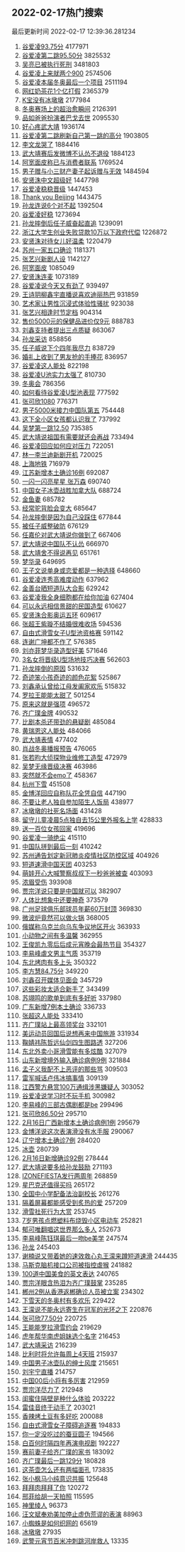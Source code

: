 ## 2022-02-17热门搜索 
最后更新时间 2022-02-17 12:39:36.281234 
1. [谷爱凌93.75分](https://s.weibo.com/weibo?q=%E8%B0%B7%E7%88%B1%E5%87%8C93.75%E5%88%86&Refer=top) 4177971
1. [谷爱凌第二跳95.50分](https://s.weibo.com/weibo?q=%E8%B0%B7%E7%88%B1%E5%87%8C%E7%AC%AC%E4%BA%8C%E8%B7%B395.50%E5%88%86&Refer=top) 3825532
1. [吴亮已被执行死刑](https://s.weibo.com/weibo?q=%23%E5%90%B4%E4%BA%AE%E5%B7%B2%E8%A2%AB%E6%89%A7%E8%A1%8C%E6%AD%BB%E5%88%91%23&Refer=top) 3481803
1. [谷爱凌上来就两个900](https://s.weibo.com/weibo?q=%23%E8%B0%B7%E7%88%B1%E5%87%8C%E4%B8%8A%E6%9D%A5%E5%B0%B1%E4%B8%A4%E4%B8%AA900%23&Refer=top) 2574506
1. [谷爱凌本届冬奥最后一个项目](https://s.weibo.com/weibo?q=%23%E8%B0%B7%E7%88%B1%E5%87%8C%E6%9C%AC%E5%B1%8A%E5%86%AC%E5%A5%A5%E6%9C%80%E5%90%8E%E4%B8%80%E4%B8%AA%E9%A1%B9%E7%9B%AE%23&Refer=top) 2511194
1. [网红奶茶花1个亿打假](https://s.weibo.com/weibo?q=%23%E7%BD%91%E7%BA%A2%E5%A5%B6%E8%8C%B6%E8%8A%B11%E4%B8%AA%E4%BA%BF%E6%89%93%E5%81%87%23&Refer=top) 2365379
1. [K宝没有冰墩墩](https://s.weibo.com/weibo?q=%23K%E5%AE%9D%E6%B2%A1%E6%9C%89%E5%86%B0%E5%A2%A9%E5%A2%A9%23&Refer=top) 2177984
1. [冬奥赛场上的超治愈瞬间](https://s.weibo.com/weibo?q=%23%E5%86%AC%E5%A5%A5%E8%B5%9B%E5%9C%BA%E4%B8%8A%E7%9A%84%E8%B6%85%E6%B2%BB%E6%84%88%E7%9E%AC%E9%97%B4%23&Refer=top) 2126391
1. [品如爸爸扮演者巴戈去世](https://s.weibo.com/weibo?q=%23%E5%93%81%E5%A6%82%E7%88%B8%E7%88%B8%E6%89%AE%E6%BC%94%E8%80%85%E5%B7%B4%E6%88%88%E5%8E%BB%E4%B8%96%23&Refer=top) 2095530
1. [好心疼武大靖](https://s.weibo.com/weibo?q=%23%E5%A5%BD%E5%BF%83%E7%96%BC%E6%AD%A6%E5%A4%A7%E9%9D%96%23&Refer=top) 1936174
1. [谷爱凌第二跳刷新自己第一跳的高分](https://s.weibo.com/weibo?q=%E8%B0%B7%E7%88%B1%E5%87%8C%E7%AC%AC%E4%BA%8C%E8%B7%B3%E5%88%B7%E6%96%B0%E8%87%AA%E5%B7%B1%E7%AC%AC%E4%B8%80%E8%B7%B3%E7%9A%84%E9%AB%98%E5%88%86&Refer=top) 1903805
1. [李文龙哭了](https://s.weibo.com/weibo?q=%23%E6%9D%8E%E6%96%87%E9%BE%99%E5%93%AD%E4%BA%86%23&Refer=top) 1884416
1. [武大靖赛后发微博不认怂不退役](https://s.weibo.com/weibo?q=%23%E6%AD%A6%E5%A4%A7%E9%9D%96%E8%B5%9B%E5%90%8E%E5%8F%91%E5%BE%AE%E5%8D%9A%E4%B8%8D%E8%AE%A4%E6%80%82%E4%B8%8D%E9%80%80%E5%BD%B9%23&Refer=top) 1884123
1. [阿宽面皮称已与消费者联系](https://s.weibo.com/weibo?q=%23%E9%98%BF%E5%AE%BD%E9%9D%A2%E7%9A%AE%E7%A7%B0%E5%B7%B2%E4%B8%8E%E6%B6%88%E8%B4%B9%E8%80%85%E8%81%94%E7%B3%BB%23&Refer=top) 1769524
1. [男子赠与小三财产妻子起诉赠与无效](https://s.weibo.com/weibo?q=%23%E7%94%B7%E5%AD%90%E8%B5%A0%E4%B8%8E%E5%B0%8F%E4%B8%89%E8%B4%A2%E4%BA%A7%E5%A6%BB%E5%AD%90%E8%B5%B7%E8%AF%89%E8%B5%A0%E4%B8%8E%E6%97%A0%E6%95%88%23&Refer=top) 1484594
1. [安贤洙中文超级好](https://s.weibo.com/weibo?q=%23%E5%AE%89%E8%B4%A4%E6%B4%99%E4%B8%AD%E6%96%87%E8%B6%85%E7%BA%A7%E5%A5%BD%23&Refer=top) 1447798
1. [谷爱凌稳稳晋级](https://s.weibo.com/weibo?q=%23%E8%B0%B7%E7%88%B1%E5%87%8C%E7%A8%B3%E7%A8%B3%E6%99%8B%E7%BA%A7%23&Refer=top) 1447453
1. [Thank you Beijing](https://s.weibo.com/weibo?q=Thank%20you%20Beijing&Refer=top) 1443475
1. [孙龙连说6个对不起](https://s.weibo.com/weibo?q=%23%E5%AD%99%E9%BE%99%E8%BF%9E%E8%AF%B46%E4%B8%AA%E5%AF%B9%E4%B8%8D%E8%B5%B7%23&Refer=top) 1392504
1. [谷爱凌好稳](https://s.weibo.com/weibo?q=%E8%B0%B7%E7%88%B1%E5%87%8C%E5%A5%BD%E7%A8%B3&Refer=top) 1273694
1. [孙龙摔倒后任子威奋起直追](https://s.weibo.com/weibo?q=%23%E5%AD%99%E9%BE%99%E6%91%94%E5%80%92%E5%90%8E%E4%BB%BB%E5%AD%90%E5%A8%81%E5%A5%8B%E8%B5%B7%E7%9B%B4%E8%BF%BD%23&Refer=top) 1239091
1. [浙江大学生创业失败贷款10万以下政府代偿](https://s.weibo.com/weibo?q=%23%E6%B5%99%E6%B1%9F%E5%A4%A7%E5%AD%A6%E7%94%9F%E5%88%9B%E4%B8%9A%E5%A4%B1%E8%B4%A5%E8%B4%B7%E6%AC%BE10%E4%B8%87%E4%BB%A5%E4%B8%8B%E6%94%BF%E5%BA%9C%E4%BB%A3%E5%81%BF%23&Refer=top) 1226872
1. [安贤洙对待女儿好温柔](https://s.weibo.com/weibo?q=%23%E5%AE%89%E8%B4%A4%E6%B4%99%E5%AF%B9%E5%BE%85%E5%A5%B3%E5%84%BF%E5%A5%BD%E6%B8%A9%E6%9F%94%23&Refer=top) 1220479
1. [苏州一家五口确诊](https://s.weibo.com/weibo?q=%23%E8%8B%8F%E5%B7%9E%E4%B8%80%E5%AE%B6%E4%BA%94%E5%8F%A3%E7%A1%AE%E8%AF%8A%23&Refer=top) 1181371
1. [张艺兴新剧人设](https://s.weibo.com/weibo?q=%23%E5%BC%A0%E8%89%BA%E5%85%B4%E6%96%B0%E5%89%A7%E4%BA%BA%E8%AE%BE%23&Refer=top) 1142127
1. [阿宽面皮](https://s.weibo.com/weibo?q=%E9%98%BF%E5%AE%BD%E9%9D%A2%E7%9A%AE&Refer=top) 1085049
1. [安贤洙连麦](https://s.weibo.com/weibo?q=%23%E5%AE%89%E8%B4%A4%E6%B4%99%E8%BF%9E%E9%BA%A6%23&Refer=top) 1073189
1. [谷爱凌说今天又有劲了](https://s.weibo.com/weibo?q=%E8%B0%B7%E7%88%B1%E5%87%8C%E8%AF%B4%E4%BB%8A%E5%A4%A9%E5%8F%88%E6%9C%89%E5%8A%B2%E4%BA%86&Refer=top) 939497
1. [王诗玥柳鑫宇直播说喜欢迪丽热巴](https://s.weibo.com/weibo?q=%23%E7%8E%8B%E8%AF%97%E7%8E%A5%E6%9F%B3%E9%91%AB%E5%AE%87%E7%9B%B4%E6%92%AD%E8%AF%B4%E5%96%9C%E6%AC%A2%E8%BF%AA%E4%B8%BD%E7%83%AD%E5%B7%B4%23&Refer=top) 931859
1. [艺术家让男性沉浸式体验性骚扰](https://s.weibo.com/weibo?q=%23%E8%89%BA%E6%9C%AF%E5%AE%B6%E8%AE%A9%E7%94%B7%E6%80%A7%E6%B2%89%E6%B5%B8%E5%BC%8F%E4%BD%93%E9%AA%8C%E6%80%A7%E9%AA%9A%E6%89%B0%23&Refer=top) 923038
1. [张艺兴相逢时节定档](https://s.weibo.com/weibo?q=%23%E5%BC%A0%E8%89%BA%E5%85%B4%E7%9B%B8%E9%80%A2%E6%97%B6%E8%8A%82%E5%AE%9A%E6%A1%A3%23&Refer=top) 904314
1. [售价5000元的保健品进价仅9元](https://s.weibo.com/weibo?q=%23%E5%94%AE%E4%BB%B75000%E5%85%83%E7%9A%84%E4%BF%9D%E5%81%A5%E5%93%81%E8%BF%9B%E4%BB%B7%E4%BB%859%E5%85%83%23&Refer=top) 888783
1. [刘鑫支持者提出三点质疑](https://s.weibo.com/weibo?q=%23%E5%88%98%E9%91%AB%E6%94%AF%E6%8C%81%E8%80%85%E6%8F%90%E5%87%BA%E4%B8%89%E7%82%B9%E8%B4%A8%E7%96%91%23&Refer=top) 863067
1. [孙龙采访](https://s.weibo.com/weibo?q=%E5%AD%99%E9%BE%99%E9%87%87%E8%AE%BF&Refer=top) 858856
1. [任子威说下个四年我尽力](https://s.weibo.com/weibo?q=%23%E4%BB%BB%E5%AD%90%E5%A8%81%E8%AF%B4%E4%B8%8B%E4%B8%AA%E5%9B%9B%E5%B9%B4%E6%88%91%E5%B0%BD%E5%8A%9B%23&Refer=top) 838729
1. [婚礼上收到了男友抢的手捧花](https://s.weibo.com/weibo?q=%23%E5%A9%9A%E7%A4%BC%E4%B8%8A%E6%94%B6%E5%88%B0%E4%BA%86%E7%94%B7%E5%8F%8B%E6%8A%A2%E7%9A%84%E6%89%8B%E6%8D%A7%E8%8A%B1%23&Refer=top) 836957
1. [谷爱凌这人能处](https://s.weibo.com/weibo?q=%23%E8%B0%B7%E7%88%B1%E5%87%8C%E8%BF%99%E4%BA%BA%E8%83%BD%E5%A4%84%23&Refer=top) 822198
1. [谷爱凌U池实力太强了](https://s.weibo.com/weibo?q=%23%E8%B0%B7%E7%88%B1%E5%87%8CU%E6%B1%A0%E5%AE%9E%E5%8A%9B%E5%A4%AA%E5%BC%BA%E4%BA%86%23&Refer=top) 810730
1. [冬奥会](https://s.weibo.com/weibo?q=%E5%86%AC%E5%A5%A5%E4%BC%9A&Refer=top) 786356
1. [如何看待谷爱凌U型池表现](https://s.weibo.com/weibo?q=%23%E5%A6%82%E4%BD%95%E7%9C%8B%E5%BE%85%E8%B0%B7%E7%88%B1%E5%87%8CU%E5%9E%8B%E6%B1%A0%E8%A1%A8%E7%8E%B0%23&Refer=top) 777592
1. [张可欣1080](https://s.weibo.com/weibo?q=%23%E5%BC%A0%E5%8F%AF%E6%AC%A31080%23&Refer=top) 776371
1. [男子5000米接力中国队第五](https://s.weibo.com/weibo?q=%23%E7%94%B7%E5%AD%905000%E7%B1%B3%E6%8E%A5%E5%8A%9B%E4%B8%AD%E5%9B%BD%E9%98%9F%E7%AC%AC%E4%BA%94%23&Refer=top) 754448
1. [这下全小区女孩都认识我了](https://s.weibo.com/weibo?q=%23%E8%BF%99%E4%B8%8B%E5%85%A8%E5%B0%8F%E5%8C%BA%E5%A5%B3%E5%AD%A9%E9%83%BD%E8%AE%A4%E8%AF%86%E6%88%91%E4%BA%86%23&Refer=top) 737992
1. [吴梦第一跳12.50](https://s.weibo.com/weibo?q=%E5%90%B4%E6%A2%A6%E7%AC%AC%E4%B8%80%E8%B7%B312.50&Refer=top) 735385
1. [武大靖说祖国有需要就还会再战](https://s.weibo.com/weibo?q=%23%E6%AD%A6%E5%A4%A7%E9%9D%96%E8%AF%B4%E7%A5%96%E5%9B%BD%E6%9C%89%E9%9C%80%E8%A6%81%E5%B0%B1%E8%BF%98%E4%BC%9A%E5%86%8D%E6%88%98%23&Refer=top) 733494
1. [谷爱凌回应如何应对压力](https://s.weibo.com/weibo?q=%23%E8%B0%B7%E7%88%B1%E5%87%8C%E5%9B%9E%E5%BA%94%E5%A6%82%E4%BD%95%E5%BA%94%E5%AF%B9%E5%8E%8B%E5%8A%9B%23&Refer=top) 722051
1. [林一李兰迪新剧开机](https://s.weibo.com/weibo?q=%23%E6%9E%97%E4%B8%80%E6%9D%8E%E5%85%B0%E8%BF%AA%E6%96%B0%E5%89%A7%E5%BC%80%E6%9C%BA%23&Refer=top) 720025
1. [上海地铁](https://s.weibo.com/weibo?q=%E4%B8%8A%E6%B5%B7%E5%9C%B0%E9%93%81&Refer=top) 716979
1. [江苏新增本土确诊16例](https://s.weibo.com/weibo?q=%E6%B1%9F%E8%8B%8F%E6%96%B0%E5%A2%9E%E6%9C%AC%E5%9C%9F%E7%A1%AE%E8%AF%8A16%E4%BE%8B&Refer=top) 692087
1. [一闪一闪亮星星 张万森](https://s.weibo.com/weibo?q=%E4%B8%80%E9%97%AA%E4%B8%80%E9%97%AA%E4%BA%AE%E6%98%9F%E6%98%9F%20%E5%BC%A0%E4%B8%87%E6%A3%AE&Refer=top) 690740
1. [中国女子冰壶战胜加拿大队](https://s.weibo.com/weibo?q=%23%E4%B8%AD%E5%9B%BD%E5%A5%B3%E5%AD%90%E5%86%B0%E5%A3%B6%E6%88%98%E8%83%9C%E5%8A%A0%E6%8B%BF%E5%A4%A7%E9%98%9F%23&Refer=top) 688724
1. [金鱼妻](https://s.weibo.com/weibo?q=%E9%87%91%E9%B1%BC%E5%A6%BB&Refer=top) 685782
1. [经常驼背脸会变大](https://s.weibo.com/weibo?q=%23%E7%BB%8F%E5%B8%B8%E9%A9%BC%E8%83%8C%E8%84%B8%E4%BC%9A%E5%8F%98%E5%A4%A7%23&Refer=top) 685647
1. [孙龙摔倒是因为自己没踩住](https://s.weibo.com/weibo?q=%23%E5%AD%99%E9%BE%99%E6%91%94%E5%80%92%E6%98%AF%E5%9B%A0%E4%B8%BA%E8%87%AA%E5%B7%B1%E6%B2%A1%E8%B8%A9%E4%BD%8F%23&Refer=top) 677844
1. [被任子威整破防](https://s.weibo.com/weibo?q=%23%E8%A2%AB%E4%BB%BB%E5%AD%90%E5%A8%81%E6%95%B4%E7%A0%B4%E9%98%B2%23&Refer=top) 676129
1. [任嘉伦对武大靖说你做到了](https://s.weibo.com/weibo?q=%23%E4%BB%BB%E5%98%89%E4%BC%A6%E5%AF%B9%E6%AD%A6%E5%A4%A7%E9%9D%96%E8%AF%B4%E4%BD%A0%E5%81%9A%E5%88%B0%E4%BA%86%23&Refer=top) 667406
1. [武大靖说中国队不认怂](https://s.weibo.com/weibo?q=%23%E6%AD%A6%E5%A4%A7%E9%9D%96%E8%AF%B4%E4%B8%AD%E5%9B%BD%E9%98%9F%E4%B8%8D%E8%AE%A4%E6%80%82%23&Refer=top) 666970
1. [武大靖舍不得说再见](https://s.weibo.com/weibo?q=%23%E6%AD%A6%E5%A4%A7%E9%9D%96%E8%88%8D%E4%B8%8D%E5%BE%97%E8%AF%B4%E5%86%8D%E8%A7%81%23&Refer=top) 651761
1. [梦华录](https://s.weibo.com/weibo?q=%E6%A2%A6%E5%8D%8E%E5%BD%95&Refer=top) 649695
1. [王子文说单身或恋爱都是一种选择](https://s.weibo.com/weibo?q=%23%E7%8E%8B%E5%AD%90%E6%96%87%E8%AF%B4%E5%8D%95%E8%BA%AB%E6%88%96%E6%81%8B%E7%88%B1%E9%83%BD%E6%98%AF%E4%B8%80%E7%A7%8D%E9%80%89%E6%8B%A9%23&Refer=top) 648660
1. [谷爱凌连秀高难度动作](https://s.weibo.com/weibo?q=%23%E8%B0%B7%E7%88%B1%E5%87%8C%E8%BF%9E%E7%A7%80%E9%AB%98%E9%9A%BE%E5%BA%A6%E5%8A%A8%E4%BD%9C%23&Refer=top) 637962
1. [金善台晒短道队大合影](https://s.weibo.com/weibo?q=%23%E9%87%91%E5%96%84%E5%8F%B0%E6%99%92%E7%9F%AD%E9%81%93%E9%98%9F%E5%A4%A7%E5%90%88%E5%BD%B1%23&Refer=top) 629242
1. [谷爱凌我全身细胞都在给你加油](https://s.weibo.com/weibo?q=%E8%B0%B7%E7%88%B1%E5%87%8C%E6%88%91%E5%85%A8%E8%BA%AB%E7%BB%86%E8%83%9E%E9%83%BD%E5%9C%A8%E7%BB%99%E4%BD%A0%E5%8A%A0%E6%B2%B9&Refer=top) 627404
1. [可以永远相信景甜的民国造型](https://s.weibo.com/weibo?q=%23%E5%8F%AF%E4%BB%A5%E6%B0%B8%E8%BF%9C%E7%9B%B8%E4%BF%A1%E6%99%AF%E7%94%9C%E7%9A%84%E6%B0%91%E5%9B%BD%E9%80%A0%E5%9E%8B%23&Refer=top) 610627
1. [安贤洙合影奥运五环](https://s.weibo.com/weibo?q=%23%E5%AE%89%E8%B4%A4%E6%B4%99%E5%90%88%E5%BD%B1%E5%A5%A5%E8%BF%90%E4%BA%94%E7%8E%AF%23&Refer=top) 609617
1. [张超王紫璇不结婚很难收场](https://s.weibo.com/weibo?q=%23%E5%BC%A0%E8%B6%85%E7%8E%8B%E7%B4%AB%E7%92%87%E4%B8%8D%E7%BB%93%E5%A9%9A%E5%BE%88%E9%9A%BE%E6%94%B6%E5%9C%BA%23&Refer=top) 594536
1. [自由式滑雪女子U型池资格赛](https://s.weibo.com/weibo?q=%23%E8%87%AA%E7%94%B1%E5%BC%8F%E6%BB%91%E9%9B%AA%E5%A5%B3%E5%AD%90U%E5%9E%8B%E6%B1%A0%E8%B5%84%E6%A0%BC%E8%B5%9B%23&Refer=top) 591142
1. [连谢广坤都不作了](https://s.weibo.com/weibo?q=%23%E8%BF%9E%E8%B0%A2%E5%B9%BF%E5%9D%A4%E9%83%BD%E4%B8%8D%E4%BD%9C%E4%BA%86%23&Refer=top) 576385
1. [刘亦菲梦华录造型好美](https://s.weibo.com/weibo?q=%23%E5%88%98%E4%BA%A6%E8%8F%B2%E6%A2%A6%E5%8D%8E%E5%BD%95%E9%80%A0%E5%9E%8B%E5%A5%BD%E7%BE%8E%23&Refer=top) 571646
1. [3名女将晋级U型场地技巧决赛](https://s.weibo.com/weibo?q=%233%E5%90%8D%E5%A5%B3%E5%B0%86%E6%99%8B%E7%BA%A7U%E5%9E%8B%E5%9C%BA%E5%9C%B0%E6%8A%80%E5%B7%A7%E5%86%B3%E8%B5%9B%23&Refer=top) 562603
1. [孙龙摔倒的原因](https://s.weibo.com/weibo?q=%23%E5%AD%99%E9%BE%99%E6%91%94%E5%80%92%E7%9A%84%E5%8E%9F%E5%9B%A0%23&Refer=top) 531632
1. [奇迹笨小孩奇迹的颜色花絮](https://s.weibo.com/weibo?q=%23%E5%A5%87%E8%BF%B9%E7%AC%A8%E5%B0%8F%E5%AD%A9%E5%A5%87%E8%BF%B9%E7%9A%84%E9%A2%9C%E8%89%B2%E8%8A%B1%E7%B5%AE%23&Refer=top) 525867
1. [刘鑫承认曾给江母发阖家欢乐](https://s.weibo.com/weibo?q=%23%E5%88%98%E9%91%AB%E6%89%BF%E8%AE%A4%E6%9B%BE%E7%BB%99%E6%B1%9F%E6%AF%8D%E5%8F%91%E9%98%96%E5%AE%B6%E6%AC%A2%E4%B9%90%23&Refer=top) 515832
1. [罗拉王能能太甜了](https://s.weibo.com/weibo?q=%E7%BD%97%E6%8B%89%E7%8E%8B%E8%83%BD%E8%83%BD%E5%A4%AA%E7%94%9C%E4%BA%86&Refer=top) 501254
1. [原来这就是强项](https://s.weibo.com/weibo?q=%23%E5%8E%9F%E6%9D%A5%E8%BF%99%E5%B0%B1%E6%98%AF%E5%BC%BA%E9%A1%B9%23&Refer=top) 496572
1. [齐广璞金牌](https://s.weibo.com/weibo?q=%23%E9%BD%90%E5%B9%BF%E7%92%9E%E9%87%91%E7%89%8C%23&Refer=top) 490532
1. [比剧本杀还带劲的悬疑剧](https://s.weibo.com/weibo?q=%23%E6%AF%94%E5%89%A7%E6%9C%AC%E6%9D%80%E8%BF%98%E5%B8%A6%E5%8A%B2%E7%9A%84%E6%82%AC%E7%96%91%E5%89%A7%23&Refer=top) 485084
1. [黄瑞恩这人能处](https://s.weibo.com/weibo?q=%23%E9%BB%84%E7%91%9E%E6%81%A9%E8%BF%99%E4%BA%BA%E8%83%BD%E5%A4%84%23&Refer=top) 484066
1. [武大靖表情](https://s.weibo.com/weibo?q=%23%E6%AD%A6%E5%A4%A7%E9%9D%96%E8%A1%A8%E6%83%85%23&Refer=top) 477402
1. [肖战冬奥播报预告](https://s.weibo.com/weibo?q=%23%E8%82%96%E6%88%98%E5%86%AC%E5%A5%A5%E6%92%AD%E6%8A%A5%E9%A2%84%E5%91%8A%23&Refer=top) 476065
1. [张若昀大侦探物业维修工造型](https://s.weibo.com/weibo?q=%23%E5%BC%A0%E8%8B%A5%E6%98%80%E5%A4%A7%E4%BE%A6%E6%8E%A2%E7%89%A9%E4%B8%9A%E7%BB%B4%E4%BF%AE%E5%B7%A5%E9%80%A0%E5%9E%8B%23&Refer=top) 472979
1. [吴梦无缘晋级决赛](https://s.weibo.com/weibo?q=%23%E5%90%B4%E6%A2%A6%E6%97%A0%E7%BC%98%E6%99%8B%E7%BA%A7%E5%86%B3%E8%B5%9B%23&Refer=top) 463986
1. [突然就不会emo了](https://s.weibo.com/weibo?q=%23%E7%AA%81%E7%84%B6%E5%B0%B1%E4%B8%8D%E4%BC%9Aemo%E4%BA%86%23&Refer=top) 458367
1. [杭州下雪](https://s.weibo.com/weibo?q=%23%E6%9D%AD%E5%B7%9E%E4%B8%8B%E9%9B%AA%23&Refer=top) 451508
1. [金博洋回应自称队花全凭自信](https://s.weibo.com/weibo?q=%23%E9%87%91%E5%8D%9A%E6%B4%8B%E5%9B%9E%E5%BA%94%E8%87%AA%E7%A7%B0%E9%98%9F%E8%8A%B1%E5%85%A8%E5%87%AD%E8%87%AA%E4%BF%A1%23&Refer=top) 447190
1. [不要让老人独自参加陌生人饭局](https://s.weibo.com/weibo?q=%23%E4%B8%8D%E8%A6%81%E8%AE%A9%E8%80%81%E4%BA%BA%E7%8B%AC%E8%87%AA%E5%8F%82%E5%8A%A0%E9%99%8C%E7%94%9F%E4%BA%BA%E9%A5%AD%E5%B1%80%23&Refer=top) 438977
1. [冰墩墩的社死名场面](https://s.weibo.com/weibo?q=%23%E5%86%B0%E5%A2%A9%E5%A2%A9%E7%9A%84%E7%A4%BE%E6%AD%BB%E5%90%8D%E5%9C%BA%E9%9D%A2%23&Refer=top) 431428
1. [留守儿童凌晨5点独自去15公里外报名上学](https://s.weibo.com/weibo?q=%23%E7%95%99%E5%AE%88%E5%84%BF%E7%AB%A5%E5%87%8C%E6%99%A85%E7%82%B9%E7%8B%AC%E8%87%AA%E5%8E%BB15%E5%85%AC%E9%87%8C%E5%A4%96%E6%8A%A5%E5%90%8D%E4%B8%8A%E5%AD%A6%23&Refer=top) 428833
1. [送一百位女孩回家](https://s.weibo.com/weibo?q=%E9%80%81%E4%B8%80%E7%99%BE%E4%BD%8D%E5%A5%B3%E5%AD%A9%E5%9B%9E%E5%AE%B6&Refer=top) 419696
1. [谷爱凌一骑绝尘](https://s.weibo.com/weibo?q=%23%E8%B0%B7%E7%88%B1%E5%87%8C%E4%B8%80%E9%AA%91%E7%BB%9D%E5%B0%98%23&Refer=top) 415110
1. [中国队拼到最后一刻](https://s.weibo.com/weibo?q=%23%E4%B8%AD%E5%9B%BD%E9%98%9F%E6%8B%BC%E5%88%B0%E6%9C%80%E5%90%8E%E4%B8%80%E5%88%BB%23&Refer=top) 410242
1. [苏州通告划定新冠肺炎疫情社区防控区域](https://s.weibo.com/weibo?q=%23%E8%8B%8F%E5%B7%9E%E9%80%9A%E5%91%8A%E5%88%92%E5%AE%9A%E6%96%B0%E5%86%A0%E8%82%BA%E7%82%8E%E7%96%AB%E6%83%85%E7%A4%BE%E5%8C%BA%E9%98%B2%E6%8E%A7%E5%8C%BA%E5%9F%9F%23&Refer=top) 404926
1. [短道速滑中国天团](https://s.weibo.com/weibo?q=%23%E7%9F%AD%E9%81%93%E9%80%9F%E6%BB%91%E4%B8%AD%E5%9B%BD%E5%A4%A9%E5%9B%A2%23&Refer=top) 403253
1. [萌娃开心大喊警察叔叔下一秒爸爸被查](https://s.weibo.com/weibo?q=%23%E8%90%8C%E5%A8%83%E5%BC%80%E5%BF%83%E5%A4%A7%E5%96%8A%E8%AD%A6%E5%AF%9F%E5%8F%94%E5%8F%94%E4%B8%8B%E4%B8%80%E7%A7%92%E7%88%B8%E7%88%B8%E8%A2%AB%E6%9F%A5%23&Refer=top) 403093
1. [浓眉受伤](https://s.weibo.com/weibo?q=%23%E6%B5%93%E7%9C%89%E5%8F%97%E4%BC%A4%23&Refer=top) 393908
1. [贾宗洋说只要是中国就可以](https://s.weibo.com/weibo?q=%23%E8%B4%BE%E5%AE%97%E6%B4%8B%E8%AF%B4%E5%8F%AA%E8%A6%81%E6%98%AF%E4%B8%AD%E5%9B%BD%E5%B0%B1%E5%8F%AF%E4%BB%A5%23&Refer=top) 382907
1. [人体比想象中还要神奇](https://s.weibo.com/weibo?q=%23%E4%BA%BA%E4%BD%93%E6%AF%94%E6%83%B3%E8%B1%A1%E4%B8%AD%E8%BF%98%E8%A6%81%E7%A5%9E%E5%A5%87%23&Refer=top) 373579
1. [广州足球俱乐部球员年薪60万封顶](https://s.weibo.com/weibo?q=%23%E5%B9%BF%E5%B7%9E%E8%B6%B3%E7%90%83%E4%BF%B1%E4%B9%90%E9%83%A8%E7%90%83%E5%91%98%E5%B9%B4%E8%96%AA60%E4%B8%87%E5%B0%81%E9%A1%B6%23&Refer=top) 369830
1. [微波炉竟然可以做火锅](https://s.weibo.com/weibo?q=%23%E5%BE%AE%E6%B3%A2%E7%82%89%E7%AB%9F%E7%84%B6%E5%8F%AF%E4%BB%A5%E5%81%9A%E7%81%AB%E9%94%85%23&Refer=top) 368005
1. [俄媒称乌克兰向乌东争议地区开火](https://s.weibo.com/weibo?q=%23%E4%BF%84%E5%AA%92%E7%A7%B0%E4%B9%8C%E5%85%8B%E5%85%B0%E5%90%91%E4%B9%8C%E4%B8%9C%E4%BA%89%E8%AE%AE%E5%9C%B0%E5%8C%BA%E5%BC%80%E7%81%AB%23&Refer=top) 363933
1. [小动物之间有多温馨](https://s.weibo.com/weibo?q=%23%E5%B0%8F%E5%8A%A8%E7%89%A9%E4%B9%8B%E9%97%B4%E6%9C%89%E5%A4%9A%E6%B8%A9%E9%A6%A8%23&Refer=top) 362955
1. [王俊凯九零后后成元宵晚会最热节目](https://s.weibo.com/weibo?q=%23%E7%8E%8B%E4%BF%8A%E5%87%AF%E4%B9%9D%E9%9B%B6%E5%90%8E%E5%90%8E%E6%88%90%E5%85%83%E5%AE%B5%E6%99%9A%E4%BC%9A%E6%9C%80%E7%83%AD%E8%8A%82%E7%9B%AE%23&Refer=top) 354327
1. [李易峰虐文男主气质](https://s.weibo.com/weibo?q=%23%E6%9D%8E%E6%98%93%E5%B3%B0%E8%99%90%E6%96%87%E7%94%B7%E4%B8%BB%E6%B0%94%E8%B4%A8%23&Refer=top) 353719
1. [东北烤肉有多上头](https://s.weibo.com/weibo?q=%23%E4%B8%9C%E5%8C%97%E7%83%A4%E8%82%89%E6%9C%89%E5%A4%9A%E4%B8%8A%E5%A4%B4%23&Refer=top) 350322
1. [李方慧84.75分](https://s.weibo.com/weibo?q=%23%E6%9D%8E%E6%96%B9%E6%85%A784.75%E5%88%86%23&Refer=top) 349220
1. [刘鑫召开媒体见面会](https://s.weibo.com/weibo?q=%23%E5%88%98%E9%91%AB%E5%8F%AC%E5%BC%80%E5%AA%92%E4%BD%93%E8%A7%81%E9%9D%A2%E4%BC%9A%23&Refer=top) 345729
1. [这些彩妆太适合新手了](https://s.weibo.com/weibo?q=%E8%BF%99%E4%BA%9B%E5%BD%A9%E5%A6%86%E5%A4%AA%E9%80%82%E5%90%88%E6%96%B0%E6%89%8B%E4%BA%86&Refer=top) 343499
1. [苏翊鸣的歌单到底有多好听](https://s.weibo.com/weibo?q=%23%E8%8B%8F%E7%BF%8A%E9%B8%A3%E7%9A%84%E6%AD%8C%E5%8D%95%E5%88%B0%E5%BA%95%E6%9C%89%E5%A4%9A%E5%A5%BD%E5%90%AC%23&Refer=top) 337980
1. [广东新增7例本土确诊](https://s.weibo.com/weibo?q=%23%E5%B9%BF%E4%B8%9C%E6%96%B0%E5%A2%9E7%E4%BE%8B%E6%9C%AC%E5%9C%9F%E7%A1%AE%E8%AF%8A%23&Refer=top) 336733
1. [张超这人能处](https://s.weibo.com/weibo?q=%23%E5%BC%A0%E8%B6%85%E8%BF%99%E4%BA%BA%E8%83%BD%E5%A4%84%23&Refer=top) 333410
1. [齐广璞站上最高领奖台](https://s.weibo.com/weibo?q=%23%E9%BD%90%E5%B9%BF%E7%92%9E%E7%AB%99%E4%B8%8A%E6%9C%80%E9%AB%98%E9%A2%86%E5%A5%96%E5%8F%B0%23&Refer=top) 332101
1. [美运动员回国后说想再来中国旅游](https://s.weibo.com/weibo?q=%E7%BE%8E%E8%BF%90%E5%8A%A8%E5%91%98%E5%9B%9E%E5%9B%BD%E5%90%8E%E8%AF%B4%E6%83%B3%E5%86%8D%E6%9D%A5%E4%B8%AD%E5%9B%BD%E6%97%85%E6%B8%B8&Refer=top) 331934
1. [鞠婧祎陈哲远仙剑四生图路透](https://s.weibo.com/weibo?q=%23%E9%9E%A0%E5%A9%A7%E7%A5%8E%E9%99%88%E5%93%B2%E8%BF%9C%E4%BB%99%E5%89%91%E5%9B%9B%E7%94%9F%E5%9B%BE%E8%B7%AF%E9%80%8F%23&Refer=top) 327206
1. [东北外卖小哥滑雪能有多炫酷](https://s.weibo.com/weibo?q=%23%E4%B8%9C%E5%8C%97%E5%A4%96%E5%8D%96%E5%B0%8F%E5%93%A5%E6%BB%91%E9%9B%AA%E8%83%BD%E6%9C%89%E5%A4%9A%E7%82%AB%E9%85%B7%23&Refer=top) 327079
1. [山东新增境外输入确诊病例9例](https://s.weibo.com/weibo?q=%23%E5%B1%B1%E4%B8%9C%E6%96%B0%E5%A2%9E%E5%A2%83%E5%A4%96%E8%BE%93%E5%85%A5%E7%A1%AE%E8%AF%8A%E7%97%85%E4%BE%8B9%E4%BE%8B%23&Refer=top) 321884
1. [孟子义我配不上恶评的那些骂](https://s.weibo.com/weibo?q=%23%E5%AD%9F%E5%AD%90%E4%B9%89%E6%88%91%E9%85%8D%E4%B8%8D%E4%B8%8A%E6%81%B6%E8%AF%84%E7%9A%84%E9%82%A3%E4%BA%9B%E9%AA%82%23&Refer=top) 309503
1. [雷军喊话卢伟冰搞事情](https://s.weibo.com/weibo?q=%23%E9%9B%B7%E5%86%9B%E5%96%8A%E8%AF%9D%E5%8D%A2%E4%BC%9F%E5%86%B0%E6%90%9E%E4%BA%8B%E6%83%85%23&Refer=top) 309139
1. [江西警方悬赏100万通缉涉黑嫌疑人](https://s.weibo.com/weibo?q=%23%E6%B1%9F%E8%A5%BF%E8%AD%A6%E6%96%B9%E6%82%AC%E8%B5%8F100%E4%B8%87%E9%80%9A%E7%BC%89%E6%B6%89%E9%BB%91%E5%AB%8C%E7%96%91%E4%BA%BA%23&Refer=top) 303052
1. [谷爱凌说学习时不玩手机](https://s.weibo.com/weibo?q=%23%E8%B0%B7%E7%88%B1%E5%87%8C%E8%AF%B4%E5%AD%A6%E4%B9%A0%E6%97%B6%E4%B8%8D%E7%8E%A9%E6%89%8B%E6%9C%BA%23&Refer=top) 300982
1. [李易峰的三部古偶剧都是be](https://s.weibo.com/weibo?q=%23%E6%9D%8E%E6%98%93%E5%B3%B0%E7%9A%84%E4%B8%89%E9%83%A8%E5%8F%A4%E5%81%B6%E5%89%A7%E9%83%BD%E6%98%AFbe%23&Refer=top) 299496
1. [张可欣86.50分](https://s.weibo.com/weibo?q=%23%E5%BC%A0%E5%8F%AF%E6%AC%A386.50%E5%88%86%23&Refer=top) 295710
1. [2月16日广西新增本土确诊病例1例](https://s.weibo.com/weibo?q=%232%E6%9C%8816%E6%97%A5%E5%B9%BF%E8%A5%BF%E6%96%B0%E5%A2%9E%E6%9C%AC%E5%9C%9F%E7%A1%AE%E8%AF%8A%E7%97%85%E4%BE%8B1%E4%BE%8B%23&Refer=top) 295679
1. [金博洋说这次表演滑没有水手服](https://s.weibo.com/weibo?q=%23%E9%87%91%E5%8D%9A%E6%B4%8B%E8%AF%B4%E8%BF%99%E6%AC%A1%E8%A1%A8%E6%BC%94%E6%BB%91%E6%B2%A1%E6%9C%89%E6%B0%B4%E6%89%8B%E6%9C%8D%23&Refer=top) 290067
1. [辽宁增本土确诊7例](https://s.weibo.com/weibo?q=%23%E8%BE%BD%E5%AE%81%E5%A2%9E%E6%9C%AC%E5%9C%9F%E7%A1%AE%E8%AF%8A7%E4%BE%8B%23&Refer=top) 284020
1. [冰壶](https://s.weibo.com/weibo?q=%E5%86%B0%E5%A3%B6&Refer=top) 280739
1. [2月16日新增确诊92例](https://s.weibo.com/weibo?q=%232%E6%9C%8816%E6%97%A5%E6%96%B0%E5%A2%9E%E7%A1%AE%E8%AF%8A92%E4%BE%8B%23&Refer=top) 278444
1. [武大靖说要多给孙龙鼓励](https://s.weibo.com/weibo?q=%23%E6%AD%A6%E5%A4%A7%E9%9D%96%E8%AF%B4%E8%A6%81%E5%A4%9A%E7%BB%99%E5%AD%99%E9%BE%99%E9%BC%93%E5%8A%B1%23&Refer=top) 271193
1. [IZONEFIESTA发行两周年](https://s.weibo.com/weibo?q=%23IZONEFIESTA%E5%8F%91%E8%A1%8C%E4%B8%A4%E5%91%A8%E5%B9%B4%23&Refer=top) 268859
1. [星巴克还值得买吗](https://s.weibo.com/weibo?q=%23%E6%98%9F%E5%B7%B4%E5%85%8B%E8%BF%98%E5%80%BC%E5%BE%97%E4%B9%B0%E5%90%97%23&Refer=top) 265172
1. [全国中小学配备法治副校长](https://s.weibo.com/weibo?q=%23%E5%85%A8%E5%9B%BD%E4%B8%AD%E5%B0%8F%E5%AD%A6%E9%85%8D%E5%A4%87%E6%B3%95%E6%B2%BB%E5%89%AF%E6%A0%A1%E9%95%BF%23&Refer=top) 261276
1. [隔着屏幕都能感受到炙热的爱](https://s.weibo.com/weibo?q=%23%E9%9A%94%E7%9D%80%E5%B1%8F%E5%B9%95%E9%83%BD%E8%83%BD%E6%84%9F%E5%8F%97%E5%88%B0%E7%82%99%E7%83%AD%E7%9A%84%E7%88%B1%23&Refer=top) 257209
1. [滑雪社死行为大赏](https://s.weibo.com/weibo?q=%23%E6%BB%91%E9%9B%AA%E7%A4%BE%E6%AD%BB%E8%A1%8C%E4%B8%BA%E5%A4%A7%E8%B5%8F%23&Refer=top) 253745
1. [7岁男孩点燃塑料布烧毁小区电动车](https://s.weibo.com/weibo?q=%237%E5%B2%81%E7%94%B7%E5%AD%A9%E7%82%B9%E7%87%83%E5%A1%91%E6%96%99%E5%B8%83%E7%83%A7%E6%AF%81%E5%B0%8F%E5%8C%BA%E7%94%B5%E5%8A%A8%E8%BD%A6%23&Refer=top) 252821
1. [郁可唯翻唱这世界那么多人](https://s.weibo.com/weibo?q=%23%E9%83%81%E5%8F%AF%E5%94%AF%E7%BF%BB%E5%94%B1%E8%BF%99%E4%B8%96%E7%95%8C%E9%82%A3%E4%B9%88%E5%A4%9A%E4%BA%BA%23&Refer=top) 252673
1. [李易峰陈钰琪最后一吻be美学](https://s.weibo.com/weibo?q=%23%E6%9D%8E%E6%98%93%E5%B3%B0%E9%99%88%E9%92%B0%E7%90%AA%E6%9C%80%E5%90%8E%E4%B8%80%E5%90%BBbe%E7%BE%8E%E5%AD%A6%23&Refer=top) 247574
1. [孙龙](https://s.weibo.com/weibo?q=%E5%AD%99%E9%BE%99&Refer=top) 245403
1. [谢楠说又带着她的速效救心丸王濛来蹲短道速滑](https://s.weibo.com/weibo?q=%23%E8%B0%A2%E6%A5%A0%E8%AF%B4%E5%8F%88%E5%B8%A6%E7%9D%80%E5%A5%B9%E7%9A%84%E9%80%9F%E6%95%88%E6%95%91%E5%BF%83%E4%B8%B8%E7%8E%8B%E6%BF%9B%E6%9D%A5%E8%B9%B2%E7%9F%AD%E9%81%93%E9%80%9F%E6%BB%91%23&Refer=top) 244435
1. [马斯克脑机接口公司被指控虐猴](https://s.weibo.com/weibo?q=%23%E9%A9%AC%E6%96%AF%E5%85%8B%E8%84%91%E6%9C%BA%E6%8E%A5%E5%8F%A3%E5%85%AC%E5%8F%B8%E8%A2%AB%E6%8C%87%E6%8E%A7%E8%99%90%E7%8C%B4%23&Refer=top) 241882
1. [100道中国美食的英文表达](https://s.weibo.com/weibo?q=%23100%E9%81%93%E4%B8%AD%E5%9B%BD%E7%BE%8E%E9%A3%9F%E7%9A%84%E8%8B%B1%E6%96%87%E8%A1%A8%E8%BE%BE%23&Refer=top) 240765
1. [贾宗洋眼含热泪为齐广璞鼓掌](https://s.weibo.com/weibo?q=%23%E8%B4%BE%E5%AE%97%E6%B4%8B%E7%9C%BC%E5%90%AB%E7%83%AD%E6%B3%AA%E4%B8%BA%E9%BD%90%E5%B9%BF%E7%92%9E%E9%BC%93%E6%8E%8C%23&Refer=top) 235285
1. [郴州2例从香港返郴确诊人员被立案](https://s.weibo.com/weibo?q=%23%E9%83%B4%E5%B7%9E2%E4%BE%8B%E4%BB%8E%E9%A6%99%E6%B8%AF%E8%BF%94%E9%83%B4%E7%A1%AE%E8%AF%8A%E4%BA%BA%E5%91%98%E8%A2%AB%E7%AB%8B%E6%A1%88%23&Refer=top) 234302
1. [下雪天的冬奥村有多欢乐](https://s.weibo.com/weibo?q=%23%E4%B8%8B%E9%9B%AA%E5%A4%A9%E7%9A%84%E5%86%AC%E5%A5%A5%E6%9D%91%E6%9C%89%E5%A4%9A%E6%AC%A2%E4%B9%90%23&Refer=top) 229422
1. [王濛说不能永远寄生在冠军的光环之下](https://s.weibo.com/weibo?q=%23%E7%8E%8B%E6%BF%9B%E8%AF%B4%E4%B8%8D%E8%83%BD%E6%B0%B8%E8%BF%9C%E5%AF%84%E7%94%9F%E5%9C%A8%E5%86%A0%E5%86%9B%E7%9A%84%E5%85%89%E7%8E%AF%E4%B9%8B%E4%B8%8B%23&Refer=top) 220876
1. [张可欣77.50分](https://s.weibo.com/weibo?q=%23%E5%BC%A0%E5%8F%AF%E6%AC%A377.50%E5%88%86%23&Refer=top) 220725
1. [王能能罗拉滑雪约会](https://s.weibo.com/weibo?q=%23%E7%8E%8B%E8%83%BD%E8%83%BD%E7%BD%97%E6%8B%89%E6%BB%91%E9%9B%AA%E7%BA%A6%E4%BC%9A%23&Refer=top) 219629
1. [虎年帮华南虎姐妹选个名字](https://s.weibo.com/weibo?q=%E8%99%8E%E5%B9%B4%E5%B8%AE%E5%8D%8E%E5%8D%97%E8%99%8E%E5%A7%90%E5%A6%B9%E9%80%89%E4%B8%AA%E5%90%8D%E5%AD%97&Refer=top) 216453
1. [武大靖采访](https://s.weibo.com/weibo?q=%23%E6%AD%A6%E5%A4%A7%E9%9D%96%E9%87%87%E8%AE%BF%23&Refer=top) 216239
1. [比利时将允许每周上4天班](https://s.weibo.com/weibo?q=%E6%AF%94%E5%88%A9%E6%97%B6%E5%B0%86%E5%85%81%E8%AE%B8%E6%AF%8F%E5%91%A8%E4%B8%8A4%E5%A4%A9%E7%8F%AD&Refer=top) 215937
1. [中国男子冰壶队的绅士风度](https://s.weibo.com/weibo?q=%23%E4%B8%AD%E5%9B%BD%E7%94%B7%E5%AD%90%E5%86%B0%E5%A3%B6%E9%98%9F%E7%9A%84%E7%BB%85%E5%A3%AB%E9%A3%8E%E5%BA%A6%23&Refer=top) 215651
1. [刘宇宁直播](https://s.weibo.com/weibo?q=%23%E5%88%98%E5%AE%87%E5%AE%81%E7%9B%B4%E6%92%AD%23&Refer=top) 214757
1. [中国00后小将有多厉害](https://s.weibo.com/weibo?q=%23%E4%B8%AD%E5%9B%BD00%E5%90%8E%E5%B0%8F%E5%B0%86%E6%9C%89%E5%A4%9A%E5%8E%89%E5%AE%B3%23&Refer=top) 212959
1. [贾宗洋尽力了](https://s.weibo.com/weibo?q=%23%E8%B4%BE%E5%AE%97%E6%B4%8B%E5%B0%BD%E5%8A%9B%E4%BA%86%23&Refer=top) 212948
1. [闺蜜住隔壁是种什么体验](https://s.weibo.com/weibo?q=%23%E9%97%BA%E8%9C%9C%E4%BD%8F%E9%9A%94%E5%A3%81%E6%98%AF%E7%A7%8D%E4%BB%80%E4%B9%88%E4%BD%93%E9%AA%8C%23&Refer=top) 203222
1. [雷佳音终于动手了](https://s.weibo.com/weibo?q=%23%E9%9B%B7%E4%BD%B3%E9%9F%B3%E7%BB%88%E4%BA%8E%E5%8A%A8%E6%89%8B%E4%BA%86%23&Refer=top) 203021
1. [香辣烤土豆有多好吃](https://s.weibo.com/weibo?q=%23%E9%A6%99%E8%BE%A3%E7%83%A4%E5%9C%9F%E8%B1%86%E6%9C%89%E5%A4%9A%E5%A5%BD%E5%90%83%23&Refer=top) 200088
1. [自由式滑雪女子障碍追逐赛](https://s.weibo.com/weibo?q=%E8%87%AA%E7%94%B1%E5%BC%8F%E6%BB%91%E9%9B%AA%E5%A5%B3%E5%AD%90%E9%9A%9C%E7%A2%8D%E8%BF%BD%E9%80%90%E8%B5%9B&Refer=top) 194833
1. [你一定没吃过的蚕豆圆子](https://s.weibo.com/weibo?q=%23%E4%BD%A0%E4%B8%80%E5%AE%9A%E6%B2%A1%E5%90%83%E8%BF%87%E7%9A%84%E8%9A%95%E8%B1%86%E5%9C%86%E5%AD%90%23&Refer=top) 194566
1. [白百何时隔四年再演电视剧](https://s.weibo.com/weibo?q=%23%E7%99%BD%E7%99%BE%E4%BD%95%E6%97%B6%E9%9A%94%E5%9B%9B%E5%B9%B4%E5%86%8D%E6%BC%94%E7%94%B5%E8%A7%86%E5%89%A7%23&Refer=top) 192227
1. [赛前妻子给齐广璞的家书](https://s.weibo.com/weibo?q=%23%E8%B5%9B%E5%89%8D%E5%A6%BB%E5%AD%90%E7%BB%99%E9%BD%90%E5%B9%BF%E7%92%9E%E7%9A%84%E5%AE%B6%E4%B9%A6%23&Refer=top) 183092
1. [齐广璞最后一跳129分](https://s.weibo.com/weibo?q=%23%E9%BD%90%E5%B9%BF%E7%92%9E%E6%9C%80%E5%90%8E%E4%B8%80%E8%B7%B3129%E5%88%86%23&Refer=top) 180828
1. [这茶壶怎么还有两幅面孔](https://s.weibo.com/weibo?q=%23%E8%BF%99%E8%8C%B6%E5%A3%B6%E6%80%8E%E4%B9%88%E8%BF%98%E6%9C%89%E4%B8%A4%E5%B9%85%E9%9D%A2%E5%AD%94%23&Refer=top) 173835
1. [张小枫马小纯意识共振](https://s.weibo.com/weibo?q=%23%E5%BC%A0%E5%B0%8F%E6%9E%AB%E9%A9%AC%E5%B0%8F%E7%BA%AF%E6%84%8F%E8%AF%86%E5%85%B1%E6%8C%AF%23&Refer=top) 125648
1. [拜拜肉拜拜了你](https://s.weibo.com/weibo?q=%23%E6%8B%9C%E6%8B%9C%E8%82%89%E6%8B%9C%E6%8B%9C%E4%BA%86%E4%BD%A0%23&Refer=top) 120272
1. [邢菲给胡一天拍照](https://s.weibo.com/weibo?q=%23%E9%82%A2%E8%8F%B2%E7%BB%99%E8%83%A1%E4%B8%80%E5%A4%A9%E6%8B%8D%E7%85%A7%23&Refer=top) 115595
1. [神里绫人](https://s.weibo.com/weibo?q=%23%E7%A5%9E%E9%87%8C%E7%BB%AB%E4%BA%BA%23&Refer=top) 96373
1. [汪文斌奉劝美加停止虚伪荒谬的表演](https://s.weibo.com/weibo?q=%23%E6%B1%AA%E6%96%87%E6%96%8C%E5%A5%89%E5%8A%9D%E7%BE%8E%E5%8A%A0%E5%81%9C%E6%AD%A2%E8%99%9A%E4%BC%AA%E8%8D%92%E8%B0%AC%E7%9A%84%E8%A1%A8%E6%BC%94%23&Refer=top) 88963
1. [小蜘蛛是如何织网的](https://s.weibo.com/weibo?q=%23%E5%B0%8F%E8%9C%98%E8%9B%9B%E6%98%AF%E5%A6%82%E4%BD%95%E7%BB%87%E7%BD%91%E7%9A%84%23&Refer=top) 65619
1. [冰墩墩](https://s.weibo.com/weibo?q=%23%E5%86%B0%E5%A2%A9%E5%A2%A9%23&Refer=top) 27935
1. [武警元宵节百米冲刺跳河岸救人](https://s.weibo.com/weibo?q=%23%E6%AD%A6%E8%AD%A6%E5%85%83%E5%AE%B5%E8%8A%82%E7%99%BE%E7%B1%B3%E5%86%B2%E5%88%BA%E8%B7%B3%E6%B2%B3%E5%B2%B8%E6%95%91%E4%BA%BA%23&Refer=top) 13335
